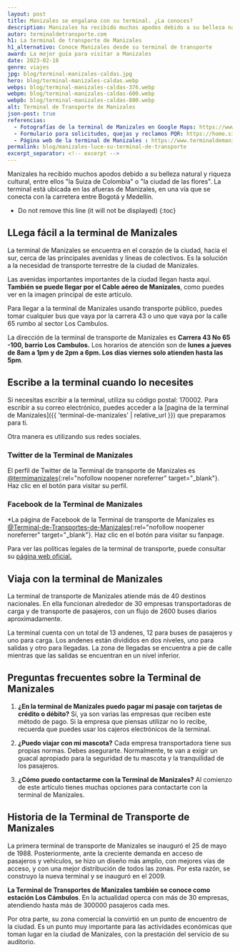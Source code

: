 ```yaml
---
layout: post
title: Manizales se engalana con su terminal. ¿La conoces?
description: Manizales ha recibido muchos apodos debido a su belleza natural y riqueza cultural, entre ellos "la Suiza de Colombia" o "la ciudad de las flores"
autor: terminaldetransporte.com
h1: La terminal de transporte de Manizales
h1_alternativo: Conoce Manizales desde su terminal de transporte
award: La mejor guía para visitar a Manizales
date: 2023-02-18
genre: viajes
jpg: blog/terminal-manizales-caldas.jpg
hero: blog/terminal-manizales-caldas.webp
webps: blog/terminal-manizales-caldas-376.webp
webpm: blog/terminal-manizales-caldas-600.webp
webpb: blog/terminal-manizales-caldas-800.webp
alt: Terminal de Transporte de Manizales
json-post: true
referencias:
  - Fotografías de la terminal de Manizales en Google Maps: https://www.google.com/maps/place/Terminal+de+Transportes+de+Manizales/@5.0493324,-75.5058332,3a,75y,90t/data=!3m8!1e2!3m6!1sAF1QipM4lzi2trOLXXfUkTxzTKOosFUWU8RMxy4FCtxH!2e10!3e12!6shttps:%2F%2Flh5.googleusercontent.com%2Fp%2FAF1QipM4lzi2trOLXXfUkTxzTKOosFUWU8RMxy4FCtxH%3Dw160-h120-k-no!7i4000!8i3000!4m5!3m4!1s0x8e47654245811437:0xb0ba16140f5c9cc6!8m2!3d5.0491627!4d-75.506198
  - Formulario para solicitudes, quejas y reclamos PQR: https://home.siicoonline.com/pqr-solicitud/9/index-clasificacion-solicitud
  - Página web de la terminal de Manizales : https://www.terminaldemanizales.com.co
permalink: blog/manizales-luce-su-terminal-de-transporte
excerpt_separator: <!-- excerpt -->
---
```

Manizales ha recibido muchos apodos debido a su belleza natural y riqueza cultural, entre ellos "la Suiza de Colombia" o "la ciudad de las flores". La terminal está ubicada en las afueras de Manizales, en una vía que se conecta con la carretera entre Bogotá y Medellín.
<!-- excerpt -->

* Do not remove this line (it will not be displayed)
{:toc}

## LLega fácil a la terminal de Manizales

La terminal de Manizales se encuentra en el corazón de la ciudad, hacia el sur, cerca de las principales avenidas y líneas de colectivos. Es la solución a la necesidad de transporte terrestre de la ciudad de Manizales.

Las avenidas importantes importantes de la ciudad llegan hasta aquí. **También se puede llegar por el Cable aéreo de Manizales**, como puedes ver en la imagen principal de este artículo.

Para llegar a la terminal de Manizales usando transporte público, puedes tomar cualquier bus que vaya por la carrera 43 o uno que vaya por la calle 65 rumbo al sector Los Cambulos.

La dirección de la terminal de transporte de Manizales es **Carrera 43 No 65 -100, barrio Los Cambulos.** Los horarios de atención son de **lunes a jueves de 8am a 1pm y de 2pm a 6pm. Los días viernes solo atienden hasta las 5pm**.

## Escribe a la terminal cuando lo necesites

Si necesitas escribir a la terminal, utiliza su código postal: 170002. Para escribir a su correo electrónico, puedes acceder a la [pagina de la terminal de Manizales]({{ 'terminal-de-manizales' | relative_url }}) que preparamos para ti.

Otra manera es utilizando sus redes sociales.

### Twitter de la Terminal de Manizales

El perfil de Twitter de la Terminal de transporte de Manizales es [@termimanizales](https://twitter.com/termimanizales?lang=es){:rel="nofollow noopener noreferrer" target="_blank"}. Haz clic en el botón para visitar su perfil.

### Facebook de la Terminal de Manizales

*La página de Facebook de la Terminal de transporte de Manizales es [@Terminal-de-Transportes-de-Manizales](https://www.facebook.com/Terminal-de-Transportes-de-Manizales-274696902905386/){:rel="nofollow noopener noreferrer" target="_blank"}. Haz clic en el botón para visitar su fanpage.

Para ver las políticas legales de la terminal de transporte, puede consultar su [página web oficial.](#fuentes)

## Viaja con la terminal de Manizales

La terminal de transporte de Manizales atiende más de 40 destinos nacionales. En ella funcionan alrededor de 30 empresas transportadoras de carga y de transporte de pasajeros, con un flujo de 2600 buses diarios aproximadamente.

La terminal cuenta con un total de 13 andenes, 12 para buses de pasajeros y uno para carga. Los andenes están divididos en dos niveles, uno para salidas y otro para llegadas. La zona de llegadas se encuentra a pie de calle mientras que las salidas se encuentran en un nivel inferior.

## Preguntas frecuentes sobre la Terminal de Manizales

1. **¿En la terminal de Manizales puedo pagar mi pasaje con tarjetas de crédito o débito?** Sí, ya son varias las empresas que reciben este método de pago. Si la empresa que piensas utilizar no lo recibe, recuerda que puedes usar los cajeros electrónicos de la terminal.

2. **¿Puedo viajar con mi mascota?** Cada empresa transportadora tiene sus propias normas. Debes asegurarte. Normalmente, te van a exigir un guacal apropiado para la seguridad de tu mascota y la tranquilidad de los pasajeros.

3. **¿Cómo puedo contactarme con la Terminal de Manizales?** Al comienzo de este artículo tienes muchas opciones para contactarte con la terminal de Manizales.

## Historia de la Terminal de Transporte de Manizales

La primera terminal de transporte de Manizales se inauguró el 25 de mayo de 1988. Posteriormente, ante la creciente demanda en acceso de pasajeros y vehículos, se hizo un diseño más amplio, con mejores vías de acceso, y con una mejor distribución de todos las zonas. Por esta razón, se construyo la nueva terminal y se inauguró en el 2009.​

**La Terminal de Transportes de Manizales también se conoce como estación Los Cámbulos**. En la actualidad operca con más de 30 empresas, atendiendo hasta más de 300000 pasajeros cada mes.

Por otra parte, su zona comercial la convirtió en un punto de encuentro de la ciudad. Es un punto muy importante para las actividades económicas que toman lugar en la ciudad de Manizales, con la prestación del servicio de su auditorio.
